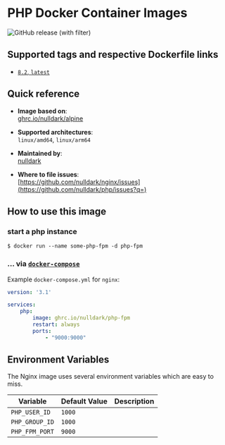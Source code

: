 # PHP Docker Container Images

![GitHub release (with filter)](https://img.shields.io/github/v/release/nulldark/php)

## Supported tags and respective Dockerfile links
- [`8.2`, `latest`](https://github.com/nulldark/php/blob/master/8.2/Dockerfile)

## Quick reference
- **Image based on**:   
  [ghrc.io/nulldark/alpine](https://github.com/nulldark/php)

- **Supported architectures**:    
  `linux/amd64`, `linux/arm64`

- **Maintained by**:  
  [nulldark](https://github.com/nulldark)

- **Where to file issues**:    
  [https://github.com/nulldark/nginx/issues](https://github.com/nulldark/php/issues?q=)

## How to use this image

### start a php instance

```console
$ docker run --name some-php-fpm -d php-fpm
```

### ... via [`docker-compose`](https://github.com/docker/compose)
Example `docker-compose.yml` for `nginx`:

```yaml
version: '3.1'

services:
    php:
        image: ghrc.io/nulldark/php-fpm
        restart: always
        ports:
            - "9000:9000"
```

## Environment Variables

The Nginx image uses several environment variables which are easy to miss.

| Variable       | Default Value  | Description |
|----------------|----------------|-------------|
| `PHP_USER_ID`  | `1000`         |             |
| `PHP_GROUP_ID` | `1000`         |             |
| `PHP_FPM_PORT` | `9000`         |             |